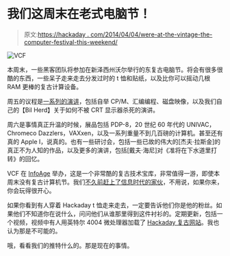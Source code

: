 # 我们这周末在老式电脑节！

> 原文:[https://hackaday . com/2014/04/04/were-at-the-vintage-the-computer-festival-this-weekend/](https://hackaday.com/2014/04/04/were-at-the-vintage-computer-festival-this-weekend/)

![VCF](../Images/bf076e3118df02ef0018f903aab894bb.png)

本周末，一些黑客团队将参加在新泽西州沃尔举行的东复古电脑节。将会有很多很酷的东西，一些呆子走来走去分发过时的 t 恤和贴纸，以及比你可以摇动几根 RAM 更棒的复古计算设备。

周五的议程是[一系列的演讲](http://www.vintage.org/2014/east/session.php)，包括自举 CP/M、汇编编程、磁盘映像，以及我们自己的【Bil Herd】关于如何不被 CRT 显示器杀死的演讲。

周六是事情真正升温的时候，展品包括 PDP-8，20 世纪 60 年代的 UNIVAC，Chromeco Dazzlers，VAXxen，以及一系列重量不到几百磅的计算机。甚至还有真的 Apple I，说真的。也有一些研讨会，包括一些已故的伟大的[杰夫·拉斯金]的真正不为人知的作品，以及更多的演讲，包括[戴夫·海尼]对《准将在下水道里打转》的回忆。

VCF 在 [InfoAge](http://www.infoage.org/) 举办，这是一个非常酷的复古技术宝库，非常值得一游，即使本周末没有复古计算机节。我们[不久前赶上了信息时代的家伙](http://hackaday.com/2012/10/04/basking-in-the-vintage-glory-of-infoage/)，不用说，如果你来，你会玩得很开心。

如果你看到有人穿着 Hackaday t 恤走来走去，一定要告诉他们你是他的粉丝。如果他们不知道你在说什么，问问他们从谁那里得到这件衬衫的。定期更新，包括一个视频，视频中有人用英特尔 4004 微处理器加载了 [Hackaday 复古网站](http://retro.hackaday.com/)。我也认为那是不可能的。

哦，看看我们的推特什么的。那是现在的事情。